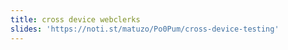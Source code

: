 ```yaml
---
title: cross device webclerks
slides: 'https://noti.st/matuzo/Po0Pum/cross-device-testing'
---
```


